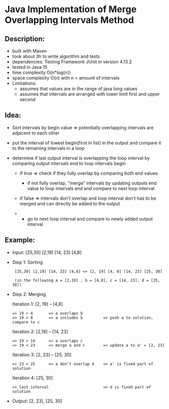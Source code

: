 # Java Implementation of Merge Overlapping Intervals Method

## Description:

- built with Maven
- took about 3h to write algorithm and tests
- dependencies: Testing Framework JUnit in version 4.13.2
- tested in Java 15
- time complexity   O(n*log(n))
- space complexity  O(n)             with n = amount of intervals
- Limitations: 
    - assumes that values are in the range of java long values
    - assumes that intervals are arranged with lower limit first and upper second


## Idea:   

- Sort intervals by begin value => potentially overlapping intervals are adjacent to each other

- put the interval of lowest begin(first in list) in the output and compare it to the remaining intervals in a loop

- determine if last output interval is overlapping the loop interval by comparing output intervals end to loop intervals begin
  - if true => check if they fully overlap by comparing both end values

    - if not fully overlap, "merge" intervals by updating outputs end value to loop intervals end and compare to next loop interval
    
  - if false => intervals don't overlap and loop interval don't has to be merged and can directly be added to the output
  - 
    - go to next loop interval and compare to newly added output interval
           
        
## Example:

- Input: [25,30] [2,19] [14, 23] [4,8]

 - Step 1: Sorting	
  
        [25,30] [2,19] [14, 23] [4,8] => [2, 19] [4, 8] [14, 23] [25, 30]        

        (in the following a = [2,19] , b = [4,8], c = [14, 23], d = [25, 30])
   
  - Step 2: Merging
    
    Iteration 1:    [2, 19] – [4,8]    
    
        => 19 > 4		=> a overlaps b
        => 19 > 8		=> a includes b         => push a to solution, compare to c

    Iteration 2:	[2,19] – [14, 23] 
    
        => 19 > 14      => a overlaps c                           
        => 19 < 23      => merge a and c        => update a to a' = [2, 23]

    Iteration 3:	[2, 23] – [25, 30]
    
        => 23 < 25      => a don‘t overlap d    => a‘ is fixed part of solution

    Iteration 4:	[25, 30]         
    
        => last interval                        => d is fixed part of solution

 - Output: [2, 23], [25, 30]
